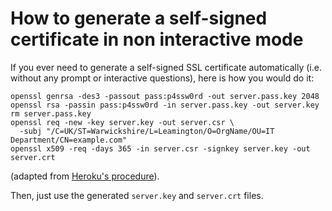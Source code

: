 # How to generate a self-signed certificate in non interactive mode

If you ever need to generate a self-signed SSL certificate automatically (i.e.
without any prompt or interactive questions), here is how you would do it:

    openssl genrsa -des3 -passout pass:p4ssw0rd -out server.pass.key 2048
    openssl rsa -passin pass:p4ssw0rd -in server.pass.key -out server.key
    rm server.pass.key
    openssl req -new -key server.key -out server.csr \
      -subj "/C=UK/ST=Warwickshire/L=Leamington/O=OrgName/OU=IT Department/CN=example.com"
    openssl x509 -req -days 365 -in server.csr -signkey server.key -out server.crt

(adapted from [Heroku's procedure](https://devcenter.heroku.com/articles/ssl-certificate-self)).

Then, just use the generated `server.key` and `server.crt` files.
